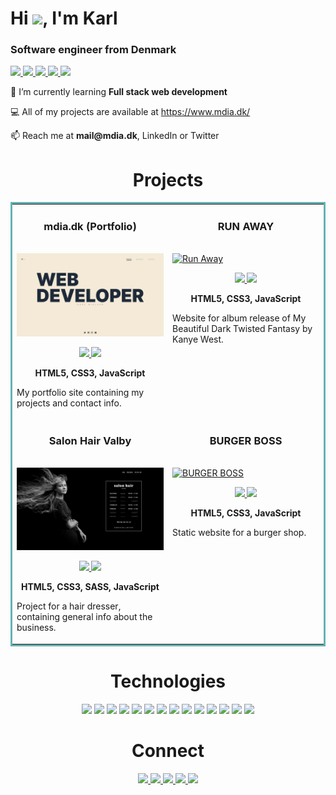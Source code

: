 <h1 align="left">Hi <img src="https://raw.githubusercontent.com/MartinHeinz/MartinHeinz/master/wave.gif" width="30px">, I'm Karl</h1>
<h3 align="left">Software engineer from Denmark</h3>

<p align="left">
  <a href="https://mdia.dk" target="_blank">
    <img src="https://img.shields.io/static/v1?label=|&message=WEBSITE&color=23555f&style=plastic&logo=react&logo-color=white"/>
  </a>
  <a href="https://www.linkedin.com/in/kgni/" target="_blank">
    <img src="https://img.shields.io/static/v1?label=|&message=LINKED-IN&color=cdf998&style=plastic&logo=linkedin&logo-color=white"/>
  </a>
  <a href="https://twitter.com/mdiadk" target="_blank">
    <img src="https://img.shields.io/static/v1?label=|&message=TWITTER&color=23555f&style=plastic&logo=twitter&logo-color=white"/>
  </a>
  <a href="" target="_blank">
      <img src="https://img.shields.io/static/v1?label=|&message=ANGEL-LIST&color=cdf998&style=plastic&logo=angellist&logo-color=white"/>
  </a>
  <a href="" target="_blank">
      <img src="https://img.shields.io/static/v1?label=|&message=RESUME&color=23555f&style=plastic&logo=react&logo-color=white"/>
  </a>
</p>


  <p align="left">🧠 I’m currently learning <strong>Full stack web development</strong><p>
  <p align="left">💻 All of my projects are available at <a href="https://www.mdia.dk/" target="_blank">https://www.mdia.dk/</a></p>
  <p align="left">📫 Reach me at <strong>mail@mdia.dk</strong>, LinkedIn or Twitter<p>

<!-- <h3 align="left">Connect with me:</h3>
<p align="left">
<a href="https://twitter.com/mdiadk" target="blank"><img align="center" src="https://raw.githubusercontent.com/rahuldkjain/github-profile-readme-generator/master/src/images/icons/Social/twitter.svg" alt="mdiadk" height="30" width="40" /></a>
<a href="https://linkedin.com/in/kgni" target="blank"><img align="center" src="https://raw.githubusercontent.com/rahuldkjain/github-profile-readme-generator/master/src/images/icons/Social/linked-in-alt.svg" alt="kgni" height="30" width="40" /></a>
</p> -->

<!-- <h3 align="left">Languages and Tools:</h3>
<p align="left"><a href="https://www.w3.org/html/" target="_blank" rel="noreferrer"> <img src="https://raw.githubusercontent.com/devicons/devicon/master/icons/html5/html5-original-wordmark.svg" alt="html5" width="40" height="40"/> </a> <a href="https://www.w3schools.com/css/" target="_blank" rel="noreferrer"> <img src="https://raw.githubusercontent.com/devicons/devicon/master/icons/css3/css3-original-wordmark.svg" alt="css3" width="40" height="40"/> </a> <a href="https://developer.mozilla.org/en-US/docs/Web/JavaScript" target="_blank" rel="noreferrer"> <img src="https://raw.githubusercontent.com/devicons/devicon/master/icons/javascript/javascript-original.svg" alt="javascript" width="40" height="40"/> </a> <a href="https://sass-lang.com" target="_blank" rel="noreferrer"> <img src="https://raw.githubusercontent.com/devicons/devicon/master/icons/sass/sass-original.svg" alt="sass" width="40" height="40"/> </a> <a href="https://tailwindcss.com/" target="_blank" rel="noreferrer"> <img src="https://www.vectorlogo.zone/logos/tailwindcss/tailwindcss-icon.svg" alt="tailwind" width="40" height="40"/> </a><a href="https://nodejs.org" target="_blank" rel="noreferrer"> <img src="https://raw.githubusercontent.com/devicons/devicon/master/icons/nodejs/nodejs-original-wordmark.svg" alt="nodejs" width="40" height="40"/> </a> <a href="https://expressjs.com" target="_blank" rel="noreferrer"> <img src="https://raw.githubusercontent.com/devicons/devicon/master/icons/express/express-original-wordmark.svg" alt="express" width="40" height="40"/> </a> <a href="https://www.mongodb.com/" target="_blank" rel="noreferrer"> <img src="https://raw.githubusercontent.com/devicons/devicon/master/icons/mongodb/mongodb-original-wordmark.svg" alt="mongodb" width="40" height="40"/> </a> <a href="https://www.figma.com/" target="_blank" rel="noreferrer"> <img src="https://www.vectorlogo.zone/logos/figma/figma-icon.svg" alt="figma" width="40" height="40"/> </a> <a href="https://git-scm.com/" target="_blank" rel="noreferrer"> <img src="https://www.vectorlogo.zone/logos/git-scm/git-scm-icon.svg" alt="git" width="40" height="40"/> </a>     </p> -->

<h1 align="center">Projects</h1>
<table bordercolor="#66b2b2">
  
  
<!--  FIRST ROW   -->
  <tr>
    <td width="50%" valign="top">
      <h3 align="center">mdia.dk (Portfolio)</h3>
        <br />
        <a target="_blank" href="https://mdia.dk/">
            <img src="https://github.com/kgni/kgni/blob/41194b98f515f81e3f41fdb8e6f697376ec8b1cf/images/MDIA.png" width="100%" alt="Portfolio site"/>
        </a>
        <br />
        <p align="center">
          
  <a href="https://github.com/kgni/portfolio" target="_blank">
    <img src="https://img.shields.io/static/v1?label=|&message=REPO&color=23555f&style=plastic&logo=github&logo-color=white"/>
  </a>  
  <a href="https://mdia.dk/" target="_blank">
    <img src="https://img.shields.io/static/v1?label=|&message=WEBSITE&color=cdf998&style=plastic&logo=wordpress&logo-color=white"/>
  </a>
      </p>
        <p align="center"><strong>HTML5, CSS3, JavaScript</strong></p>
      <p>My portfolio site containing my projects and contact info.</p>
    </td>
    <td width="50%" valign="top">
      <h3 align="center">RUN AWAY</h3>
        <br />
      <a target="_blank" href="https://run-away-kanye.netlify.app/">
            <img src="https://github.com/kgni/kgni/blob/41194b98f515f81e3f41fdb8e6f697376ec8b1cf/images/run-away.gif" width="100%"  alt="Run Away"/>
        </a>
        <br />
        <p align="center">
          
  <a href="https://github.com/kgni/run-away" target="_blank">
    <img src="https://img.shields.io/static/v1?label=|&message=REPO&color=23555f&style=plastic&logo=github&logo-color=white"/>
  </a>
  <a href="https://run-away-kanye.netlify.app/" target="_blank">
    <img src="https://img.shields.io/static/v1?label=|&message=WEBSITE&color=cdf998&style=plastic&logo=wordpress&logo-color=white"/>
  </a>
      </p>
        <p align="center"><strong>HTML5, CSS3, JavaScript</strong></p>
      <p>Website for album release of My Beautiful Dark Twisted Fantasy by Kanye West.</p>
    </td>
  </tr>
  
<!-- SECOND ROW  -->
  
<!--  Salon Hair  -->
  <tr>
    <td width="50%" valign="top">
      <h3 align="center">Salon Hair Valby</h3>
      <br />
        <a target="_blank" href="https://salonhair-valby.dk/">
          <img src="https://github.com/kgni/kgni/blob/41194b98f515f81e3f41fdb8e6f697376ec8b1cf/images/Salon%20Hair.png" width="100%" alt="Salon Hair Valby"/>
        </a>
      <br />
        <p align="center">
  <a href="https://github.com/kgni/salonhair-valby" target="_blank">
    <img src="https://img.shields.io/static/v1?label=|&message=REPO&color=23555f&style=plastic&logo=github&logo-color=white"/>
  </a>
  <a href="https://salonhair-valby.dk/" target="_blank">
    <img src="https://img.shields.io/static/v1?label=|&message=WEBSITE&color=cdf998&style=plastic&logo=wordpress&logo-color=white"/>
  </a>
      </p>
        <p align="center"><strong>HTML5, CSS3, SASS, JavaScript</strong></p>
      <p>Project for a hair dresser, containing general info about the business.</p>
    </td>
    <td width="50%" valign="top">
      <h3 align="center">BURGER BOSS</h3>
      <br />
        <a target="_blank" href="https://burgerboss.netlify.app/">
          <img src="https://github.com/kgni/burger-boss/blob/e7312632784d4690c7341833a26141072654543f/img/burger-boss.gif" width="100%" alt="BURGER BOSS"/>
        </a>
      <br />
        <p align="center">
  <a href="https://github.com/kgni/burger-boss/" target="_blank">
    <img src="https://img.shields.io/static/v1?label=|&message=REPO&color=23555f&style=plastic&logo=github&logo-color=white"/>
  </a>
  <a href="https://burgerboss.netlify.app/" target="_blank">
    <img src="https://img.shields.io/static/v1?label=|&message=WEBSITE&color=cdf998&style=plastic&logo=wordpress&logo-color=white"/>
  </a>
      </p>
        <p align="center"><strong>HTML5, CSS3, JavaScript</strong></p>
      <p>Static website for a burger shop.</p>
    </td>
  </tr>
  
<!--  THIRD ROW  -->
  
</table>

<h1 align="center">Technologies</h1>


<p align="center">
    <img src="https://img.shields.io/static/v1?label=|&message=HTML5&color=23555f&style=plastic&logo=html5"/>
    <img src="https://img.shields.io/static/v1?label=|&message=CSS3&color=285f65&style=plastic&logo=css3"/>
    <img src="https://img.shields.io/static/v1?label=|&message=Sass&color=2b625f&style=plastic&logo=sass"/>
  <img src="https://img.shields.io/static/v1?label=|&message=TailwindCSS&color=2b625f&style=plastic&logo=Tailwind CSS"/>
    <img src="https://img.shields.io/static/v1?label=|&message=JavaScript&color=3c7f5d&style=plastic&logo=javascript"/>
    <img src="https://img.shields.io/static/v1?label=|&message=React.js&color=4a935c&style=plastic&logo=react"/>
    <img src="https://img.shields.io/static/v1?label=|&message=TypeScript&color=4a935c&style=plastic&logo=typescript"/>
    <img src="https://img.shields.io/static/v1?label=|&message=WordPress&color=cdd148&style=plastic&logo=wordpress"/>
    <img src="https://img.shields.io/static/v1?label=|&message=Adobe&color=98bf53&style=plastic&logo=adobe"/>
  <img src="https://img.shields.io/static/v1?label=|&message=Node.js&color=bbb111&style=plastic&logo=node.js"/>
    <img src="https://img.shields.io/static/v1?label=|&message=Express.js&color=bbb111&style=plastic&logo=express"/>
  <img src="https://img.shields.io/static/v1?label=|&message=MongoDB&color=cdd148&style=plastic&logo=mongodb"/>
    <img src="https://img.shields.io/static/v1?label=|&message=Webpack&color=bbb111&style=plastic&logo=webpack"/>
    <img src="https://img.shields.io/static/v1?label=|&message=GIT&color=cbb148&style=plastic&logo=git"/>
</p>
          
          
          
<h1 align="center">Connect</h1>



<p align="center">
  <a href="https://mdia.dk" target="_blank">
    <img src="https://img.shields.io/static/v1?label=|&message=WEBSITE&color=23555f&style=plastic&logo=react&logo-color=white"/>
  </a>
  <a href="https://www.linkedin.com/in/kgni/" target="_blank">
    <img src="https://img.shields.io/static/v1?label=|&message=LINKED-IN&color=cdf998&style=plastic&logo=linkedin&logo-color=white"/>
  </a>
  <a href="https://twitter.com/mdiadk" target="_blank">
    <img src="https://img.shields.io/static/v1?label=|&message=TWITTER&color=23555f&style=plastic&logo=twitter&logo-color=white"/>
  </a>
  <a href="" target="_blank">
      <img src="https://img.shields.io/static/v1?label=|&message=ANGEL-LIST&color=cdf998&style=plastic&logo=angellist&logo-color=white"/>
  </a>
  <a href="" target="_blank">
      <img src="https://img.shields.io/static/v1?label=|&message=RESUME&color=23555f&style=plastic&logo=react&logo-color=white"/>
  </a>
</p>
